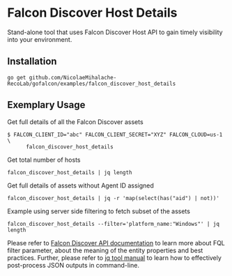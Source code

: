 # Falcon Discover Host Details

Stand-alone tool that uses Falcon Discover Host API to gain timely visibility into your environment.

## Installation

```
go get github.com/NicolaeMihalache-RecoLab/gofalcon/examples/falcon_discover_host_details
```

## Exemplary Usage

Get full details of all the Falcon Discover assets
```
$ FALCON_CLIENT_ID="abc" FALCON_CLIENT_SECRET="XYZ" FALCON_CLOUD=us-1 \
      falcon_discover_host_details
```

Get total number of hosts
```
falcon_discover_host_details | jq length
```

Get full details of assets without Agent ID assigned
```
falcon_discover_host_details | jq -r 'map(select(has("aid") | not))'
```

Example using server side filtering to fetch subset of the assets
```
falcon_discover_host_details --filter='platform_name:"Windows"' | jq length
```

Please refer to [Falcon Discover API documentation](https://falcon.crowdstrike.com/documentation/197/falcon-discover-apis) to learn more about FQL filter parameter, about the meaning of the entity properties and best practices.
Further, please refer to [jq tool manual](https://stedolan.github.io/jq/manual/) to learn how to effectively post-process JSON outputs in command-line.
